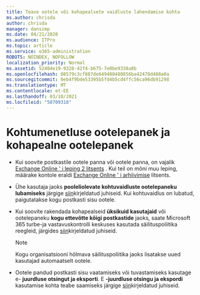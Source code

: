 ```yaml
---
title: Teave ootele või kohapealsete vaidluste lahendamise kohta
ms.author: chrisda
author: chrisda
manager: dansimp
ms.date: 04/21/2020
ms.audience: ITPro
ms.topic: article
ms.service: o365-administration
ROBOTS: NOINDEX, NOFOLLOW
localization_priority: Normal
ms.assetid: 52484e19-9328-42f4-b675-7e0be9338a8b
ms.openlocfilehash: 08579c3cf887de649480480856ba42478d488a0a
ms.sourcegitcommit: 0eb4f9bde53395b5fd4b5cd4ffc56ca96db91298
ms.translationtype: MT
ms.contentlocale: et-EE
ms.lasthandoff: 03/10/2021
ms.locfileid: "50709318"
---
```

# <a name="about-litigation-holds-and-in-place-holds"></a>Kohtumenetluse ootelepanek ja kohapealne ootelepanek

- Kui soovite postkastile ootele panna või ootele panna, on vajalik [Exchange Online ' i leping 2 litsents](https://docs.microsoft.com/office365/servicedescriptions/office-365-platform-service-description/office-365-plan-options) . Kui teil on mõni muu leping, määrake kontole eraldi [Exchange Online ' i arhiivimise](https://docs.microsoft.com/office365/servicedescriptions/exchange-online-archiving-service-description/exchange-online-archiving-service-description) litsents. 
    
- Ühe kasutaja jaoks **pooleliolevate kohtuvaidluste ootelepaneku lubamiseks** järgige [siin](https://docs.microsoft.com/microsoft-365/compliance/create-a-litigation-hold?view=o365-worldwide#place-a-mailbox-on-litigation-hold)kirjeldatud juhiseid. Kui kohtuvaidlus on lubatud, paigutatakse kogu postkasti sisu ootele.
    
- Kui soovite rakendada kohapealseid **üksikuid kasutajaid** või ootelepaneku **kogu ettevõtte kõigi postkastide** jaoks, saate Microsoft 365 turbe-ja vastavuskontrolli keskuses kasutada säilituspoliitika reegleid, järgides [siin](https://docs.microsoft.com/microsoft-365/compliance/retention-policies)kirjeldatud juhiseid.
    
    > [!NOTE]
    > Kogu organisatsiooni hõlmava säilituspoliitika jaoks lisatakse uued kasutajad automaatselt ootele. 
  
- Ootele pandud postkasti sisu vaatamiseks või tuvastamiseks kasutage e- **juurdluse otsingut ja eksporti**. E **-juurdluse otsingu ja ekspordi** kasutamise kohta teabe saamiseks järgige [siin](https://docs.microsoft.com/microsoft-365/compliance/export-search-results)kirjeldatud juhiseid.
    

